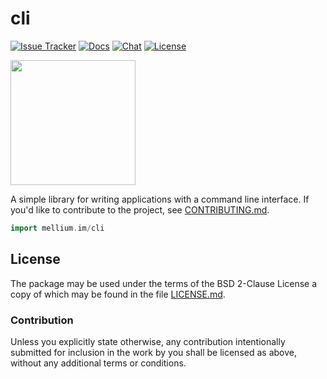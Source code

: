 # cli

[![Issue Tracker][badge]](https://mellium.im/issue)
[![Docs](https://pkg.go.dev/badge/mellium.im/cli)](https://pkg.go.dev/mellium.im/cli)
[![Chat](https://img.shields.io/badge/XMPP-users@mellium.chat-orange.svg)](https://mellium.chat)
[![License](https://img.shields.io/badge/license-FreeBSD-blue.svg)](https://opensource.org/licenses/BSD-2-Clause)

<a href="https://opencollective.com/mellium" alt="Donate on Open Collective"><img src="https://opencollective.com/mellium/donate/button@2x.png?color=blue" width="200"/></a>

A simple library for writing applications with a command line interface.
If you'd like to contribute to the project, see [CONTRIBUTING.md].

```go
import mellium.im/cli
```

## License

The package may be used under the terms of the BSD 2-Clause License a copy of
which may be found in the file [LICENSE.md][LICENSE].

### Contribution

Unless you explicitly state otherwise, any contribution intentionally submitted
for inclusion in the work by you shall be licensed as above, without any
additional terms or conditions.

[badge]: https://img.shields.io/badge/style-mellium%2fxmpp-green.svg?longCache=true&style=popout-square&label=issues
[CONTRIBUTING.md]: https://mellium.im/docs/CONTRIBUTING
[LICENSE]: https://codeberg.org/mellium/xmpp/src/branch/main/LICENSE
